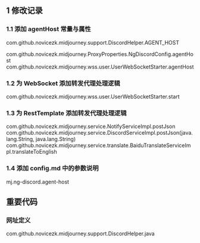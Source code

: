 ## 1 修改记录
### 1.1 添加 agentHost 常量与属性
com.github.novicezk.midjourney.support.DiscordHelper.AGENT_HOST

com.github.novicezk.midjourney.ProxyProperties.NgDiscordConfig.agentHost
com.github.novicezk.midjourney.wss.user.UserWebSocketStarter.agentHost

### 1.2 为 WebSocket 添加转发代理处理逻辑
com.github.novicezk.midjourney.wss.user.UserWebSocketStarter.start

### 1.3 为 RestTemplate 添加转发代理处理逻辑
com.github.novicezk.midjourney.service.NotifyServiceImpl.postJson
com.github.novicezk.midjourney.service.DiscordServiceImpl.postJson(java.lang.String, java.lang.String)
com.github.novicezk.midjourney.service.translate.BaiduTranslateServiceImpl.translateToEnglish

### 1.4 添加 config.md 中的参数说明
mj.ng-discord.agent-host

## 重要代码
### 网址定义
com.github.novicezk.midjourney.support.DiscordHelper.java

